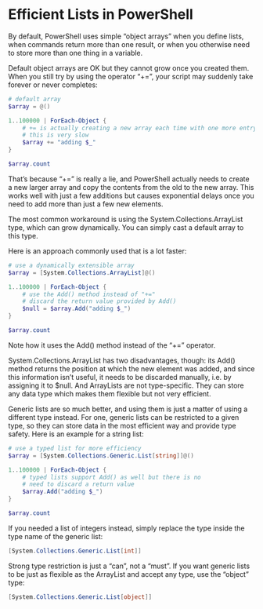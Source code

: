 # Efficient Lists in PowerShell


By default, PowerShell uses simple “object arrays” when you define lists, when commands return more than one result, or when you otherwise need to store more than one thing in a variable.

Default object arrays are OK but they cannot grow once you created them. When you still try by using the operator “+=”, your script may suddenly take forever or never completes:

```ps1
# default array
$array = @()

1..100000 | ForEach-Object {
    # += is actually creating a new array each time with one more entry
    # this is very slow
    $array += "adding $_"
}

$array.count
```

That’s because “+=” is really a lie, and PowerShell actually needs to create a new larger array and copy the contents from the old to the new array. This works well with just a few additions but causes exponential delays once you need to add more than just a few new elements.

The most common workaround is using the System.Collections.ArrayList type, which can grow dynamically. You can simply cast a default array to this type.

Here is an approach commonly used that is a lot faster:

```ps1
# use a dynamically extensible array
$array = [System.Collections.ArrayList]@()

1..100000 | ForEach-Object {
    # use the Add() method instead of "+="
    # discard the return value provided by Add()
    $null = $array.Add("adding $_")
}

$array.count
```

Note how it uses the Add() method instead of the “+=” operator.

System.Collections.ArrayList has two disadvantages, though: its Add() method returns the position at which the new element was added, and since this information isn’t useful, it needs to be discarded manually, i.e. by assigning it to $null. And ArrayLists are not type-specific. They can store any data type which makes them flexible but not very efficient.

Generic lists are so much better, and using them is just a matter of using a different type instead. For one, generic lists can be restricted to a given type, so they can store data in the most efficient way and provide type safety. Here is an example for a string list:

```ps1
# use a typed list for more efficiency
$array = [System.Collections.Generic.List[string]]@()

1..100000 | ForEach-Object {
    # typed lists support Add() as well but there is no
    # need to discard a return value
    $array.Add("adding $_")
}

$array.count
```

If you needed a list of integers instead, simply replace the type inside the type name of the generic list:

```ps1
[System.Collections.Generic.List[int]]
```

Strong type restriction is just a “can”, not a “must”. If you want generic lists to be just as flexible as the ArrayList and accept any type, use the “object” type:

```ps1
[System.Collections.Generic.List[object]]
```